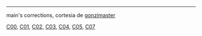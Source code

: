 ---
main's corrections, cortesia de [gonzimaster](https://github.com/gonzimaster)

[C00](https://github.com/gonzimaster/C00_eval), [C01](https://github.com/gonzimaster/C01_eval), [C02](https://github.com/gonzimaster/C02_eval), [C03](https://github.com/gonzimaster/C03_eval), [C04](https://github.com/gonzimaster/C04_eval), [C05](https://github.com/gonzimaster/C05_eval), [C07](https://github.com/gonzimaster/C07_eval)

